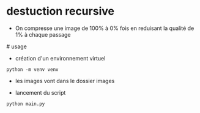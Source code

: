 
# destuction recursive

- On compresse une image de 100% à 0% fois en reduisant la qualité de 1% à chaque passage

# usage

- création d'un environnement virtuel

`python -m venv venv`

- les images vont dans le dossier images

- lancement du script

`python main.py`